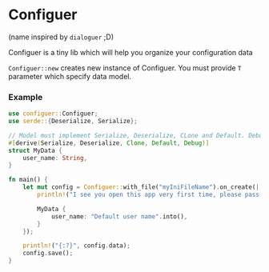 # Configuer

(name inspired by `dialoguer` ;D)

Configuer is a tiny lib which will help you organize your configuration data

`Configuer::new` creates new instance of Configuer. You must provide `T` parameter which specify data model.

### Example

```rust
use configuer::Configuer;
use serde::{Deserialize, Serialize};

// Model must implement Serialize, Deserialize, CLone and Default. Debug is unneeded
#[derive(Serialize, Deserialize, Clone, Default, Debug)]
struct MyData {
    user_name: String,
}

fn main() {
    let mut config = Configuer::with_file("myIniFileName").on_create(|| {
        println!("I see you open this app very first time, please pass your name: ...");

        MyData {
            user_name: "Default user name".into(),
        }
    });

    println!("{:?}", config.data);
    config.save();
}
```
